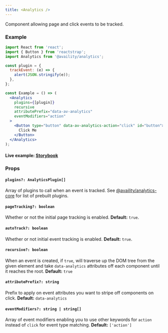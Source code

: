 ```yaml
---
title: <Analytics />
---
```


Component allowing page and click events to be tracked.

### Example

```jsx
import React from 'react';
import { Button } from 'reactstrap';
import Analytics from '@availity/analytics';

const plugin = {
  trackEvent: (e) => {
    alert(JSON.stringify(e));
  },
};

const Example = () => (
  <Analytics
    plugins={[plugin]}
    recursive
    attributePrefix="data-av-analytics"
    eventModifiers="action"
  >
    <Button type="button" data-av-analytics-action="click" id="button">
      Click Me
    </Button>
  </Analytics>
);
```

#### Live example: [Storybook](https://availity.github.io/availity-react/storybook/?path=/story/components-analytics--default)

### Props

#### `plugins?: AnalyticsPlugin[]`

Array of plugins to call when an event is tracked. See [@availity/analytics-core](https://availity.github.io/sdk-js/features/analytics/) for list of prebuilt plugins.

#### `pageTracking?: boolean`

Whether or not the initial page tracking is enabled. **Default:** `true`.

#### `autoTrack?: boolean`

Whether or not initial event tracking is enabled. **Default:** `true`.

#### `recursive?: boolean`

When an event is created, if `true`, will traverse up the DOM tree from the given element and take `data-analytics` attributes off each component until it reaches the root. **Default:** `true`

#### `attributePrefix?: string`

Prefix to apply on event attributes you want to stripe off components on click. **Default:** `data-analytics`

#### `eventModifiers?: string | string[]`

Array of event modifiers enabling you to use other keywords for `action` instead of `click` for event type matching. **Default:** `['action']`
